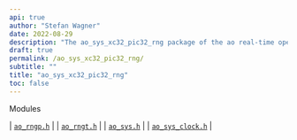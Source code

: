 ```yaml
---
api: true
author: "Stefan Wagner"
date: 2022-08-29
description: "The ao_sys_xc32_pic32_rng package of the ao real-time operating system."
draft: true
permalink: /ao_sys_xc32_pic32_rng/ 
subtitle: ""
title: "ao_sys_xc32_pic32_rng"
toc: false
---
```


Modules

| [`ao_rngp.h`](ao_rngp.h.md) |
| [`ao_rngt.h`](ao_rngt.h.md) |
| [`ao_sys.h`](ao_sys.h.md) |
| [`ao_sys_clock.h`](ao_sys_clock.h.md) |
